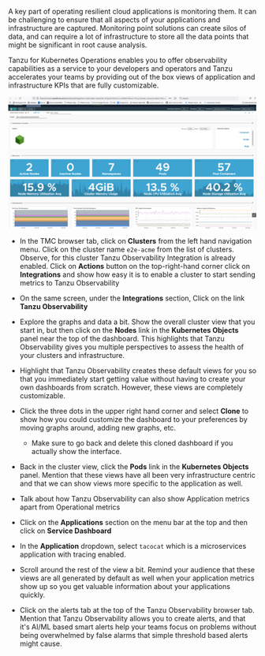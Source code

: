 A key part of operating resilient cloud applications is monitoring them. It can be challenging to ensure that all aspects of your applications and infrastructure are captured. Monitoring point solutions can create silos of data, and can require a lot of infrastructure to store all the data points that might be significant in root cause analysis.

Tanzu for Kubernetes Operations enables you to offer observability capabilities as a service to your developers and operators and Tanzu accelerates your teams by providing out of the box views of application and infrastructure KPIs that are fully customizable.

![Tanzu Observability](../images/to.png)

- In the TMC browser tab, click on **Clusters** from the left hand navigation menu. Click on the cluster name `e2e-acme` from the list of clusters. Observe, for this cluster Tanzu Observability Integration is already enabled. Click on **Actions** button on the top-right-hand corner click on **Integrations** and show how easy it is to enable a cluster to start sending metrics to Tanzu Observability

- On the same screen, under the **Integrations** section, Click on the link **Tanzu Observability**

- Explore the graphs and data a bit.  Show the overall cluster view that you start in, but then click on the **Nodes** link in the **Kubernetes Objects** panel near the top of the dashboard.  This highlights that Tanzu Observability gives you multiple perspectives to assess the health of your clusters and infrastructure.

- Highlight that Tanzu Observability creates these default views for you so that you immediately start getting value without having to create your own dashboards from scratch.  However, these views are completely customizable.

- Click the three dots in the upper right hand corner and select **Clone** to show how you could customize the dashboard to your preferences by moving graphs around, adding new graphs, etc.
  - Make sure to go back and delete this cloned dashboard if you actually show the interface.

- Back in the cluster view, click the **Pods** link in the **Kubernetes Objects** panel. Mention that these views have all been very infrastructure centric and that we can show views more specific to the application as well.

- Talk about how Tanzu Observability can also show Application metrics apart from Operational metrics

- Click on the **Applications** section on the menu bar at the top and then click on **Service Dashboard**

- In the **Application** dropdown, select `tacocat` which is a microservices application with tracing enabled.

- Scroll around the rest of the view a bit.  Remind your audience that these views are all generated by default as well when your application metrics show up so you get valuable information about your applications quickly.

- Click on the alerts tab at the top of the Tanzu Observability browser tab.  Mention that Tanzu Observability allows you to create alerts, and that it's AI/ML based smart alerts help your teams focus on problems without being overwhelmed by false alarms that simple threshold based alerts might cause.
